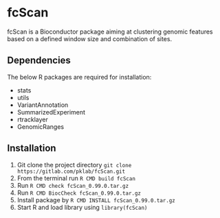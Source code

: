 fcScan
======

fcScan is a Bioconductor package aiming at clustering genomic features based on a defined window size and combination of sites.

Dependencies
-----------

The below R packages are required for installation:

+ stats
+ utils
+ VariantAnnotation
+ SummarizedExperiment
+ rtracklayer
+ GenomicRanges

Installation
------------

1. Git clone the project directory `git clone https://gitlab.com/pklab/fcScan.git`
2. From the terminal run `R CMD build fcScan`
3. Run `R CMD check fcScan_0.99.0.tar.gz`
4. Run  `R CMD BiocCheck fcScan_0.99.0.tar.gz`
5. Install package by `R CMD INSTALL fcScan_0.99.0.tar.gz`
6. Start R and load library using `library(fcScan)`



